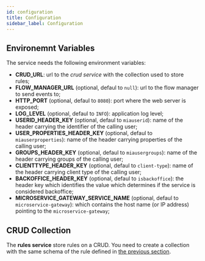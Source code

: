```yaml
---
id: configuration
title: Configuration
sidebar_label: Configuration
---
```

## Environemnt Variables

The service needs the following environment variables:
- **CRUD_URL**: url to the *crud service* with the collection used to store rules;
- **FLOW_MANAGER_URL** (optional, defaul to `null`): url to the flow manager to send events to;
- **HTTP_PORT** (optional, defaul to `8080`): port where the web server is exposed;
- **LOG_LEVEL** (optional, defaul to `INFO`): application log level;
- **USERID_HEADER_KEY** (optional, defaul to `miauserid`): name of the header carrying the identifier of the calling user;
- **USER_PROPERTIES_HEADER_KEY** (optional, defaul to `miauserproperties`): name of the header carrying properties of the calling user;
- **GROUPS_HEADER_KEY** (optional, defaul to `miausergroups`): name of the header carrying groups of the calling user;
- **CLIENTTYPE_HEADER_KEY** (optional, defaul to `client-type`): name of the header carrying client type of the calling user;
- **BACKOFFICE_HEADER_KEY** (optional, defaul to `isbackoffice`): the header key which identifies the value which determines if the service is considered backoffice;
- **MICROSERVICE_GATEWAY_SERVICE_NAME** (optional, defaul to `microservice-gateway`): which contains the host name (or IP address) pointing to the `microservice-gateway`;

## CRUD Collection

The **rules service** store rules on a CRUD. You need to create a collection with the same schema of the rule defined in [the previous section](./20_how_to_use.md).
